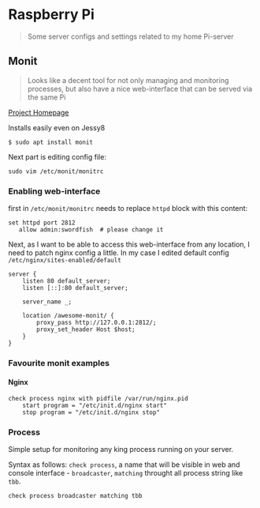# Raspberry Pi

> Some server configs and settings related to my home Pi-server

## Monit
> Looks like a decent tool for not only managing and monitoring processes, but also have a nice web-interface that can be served via the same Pi

[Project Homepage](https://mmonit.com/monit/)

Installs easily even on Jessy8

```
$ sudo apt install monit
```

Next part is editing config file:

```
sudo vim /etc/monit/monitrc
```

### Enabling web-interface

first in `/etc/monit/monitrc` needs to replace `httpd` block with this content:

```
set httpd port 2812
   allow admin:swordfish  # please change it
```

Next, as I want to be able to access this web-interface from any location, I need to patch nginx config a little. In my case I edited default config `/etc/nginx/sites-enabled/default`

```
server {
    listen 80 default_server;
    listen [::]:80 default_server;

    server_name _;

    location /awesome-monit/ {
        proxy_pass http://127.0.0.1:2812/;
        proxy_set_header Host $host;
    }
}

```

### Favourite monit examples

#### Nginx

```
check process nginx with pidfile /var/run/nginx.pid
    start program = "/etc/init.d/nginx start"
    stop program = "/etc/init.d/nginx stop"
```

### Process
Simple setup for monitoring any king process running on your server.

Syntax as follows: `check process`, a name that will be visible in web and console interface  - `broadcaster`, `matching` throught all process string like `tbb`.
```
check process broadcaster matching tbb
```